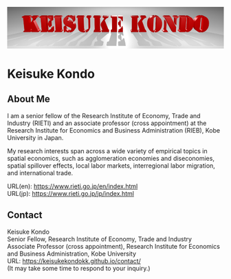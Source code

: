 
![Keisuke Kondo](img/kondo-logo.png)

# Keisuke Kondo


## About Me

I am a senior fellow of the Research Institute of Economy, Trade and Industry (RIETI) and an associate professor (cross appointment) at the Research Institute for Economics and Business Administration (RIEB), Kobe University in Japan.

My research interests span across a wide variety of empirical topics in spatial economics, such as agglomeration economies and diseconomies, spatial spillover effects, local labor markets, interregional labor migration, and international trade.

URL(en): https://www.rieti.go.jp/en/index.html  
URL(jp): https://www.rieti.go.jp/jp/index.html  

## Contact
Keisuke Kondo  
Senior Fellow, Research Institute of Economy, Trade and Industry  
Associate Professor (cross appointment), Research Institute for Economics and Business Administration, Kobe University  
URL: https://keisukekondokk.github.io/contact/  
(It may take some time to respond to your inquiry.)  
